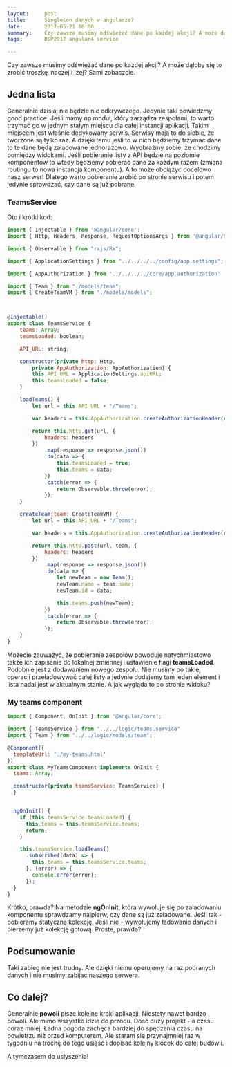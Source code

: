 ```yaml
---
layout:     post
title:      Singleton danych w angularze?
date:       2017-05-21 16:00
summary:    Czy zawsze musimy odświeżać dane po każdej akcji? A może dąłoby się to zrobić troszkę inaczej i lżej? Sami zobaczcie.
tags:       DSP2017 angular4 service

---
```


Czy zawsze musimy odświeżać dane po każdej akcji? A może dąłoby się to zrobić troszkę inaczej i lżej? Sami zobaczcie.

## Jedna lista ##

Generalnie dzisiaj nie będzie nic odkrywczego. Jedynie taki powiedzmy good practice. Jeśli mamy np moduł, który zarządza zespołami, to warto trzymać go w jednym stałym miejscu dla całej instancji aplikacji. Takim miejscem jest właśnie dedykowany serwis. Serwisy mają to do siebie, że tworzone są tylko raz. A dzięki temu jeśli to w nich będziemy trzymać dane to te dane będą załadowane jednorazowo. Wyobraźmy sobie, że chodzimy pomiędzy widokami. Jeśli pobieranie listy z API będzie na poziomie komponentów to wtedy będziemy pobierać dane za każdym razem (zmiana routingu to nowa instancja komponentu). A to może obciążyć docelowo nasz serwer! Dlatego warto pobieranie zrobić po stronie serwisu i potem jedynie sprawdzać, czy dane są już pobrane.

### TeamsService ###

Oto i krótki kod:

``` js
import { Injectable } from '@angular/core';
import { Http, Headers, Response, RequestOptionsArgs } from '@angular/http';

import { Observable } from "rxjs/Rx";

import { ApplicationSettings } from "../../../../config/app.settings";

import { AppAuthorization } from '../../../../core/app.authorization'

import { Team } from "./models/team";
import { CreateTeamVM } from "./models/models";



@Injectable()
export class TeamsService {
    teams: Array;
    teamsLoaded: boolean;

    API_URL: string;

    constructor(private http: Http,
        private AppAuthorization: AppAuthorization) {
        this.API_URL = ApplicationSettings.apiURL;
        this.teamsLoaded = false;
    }

    loadTeams() {
        let url = this.API_URL + "/Teams";

        var headers = this.AppAuthorization.createAuthorizationHeader(null);

        return this.http.get(url, {
            headers: headers
        })
            .map(response => response.json())
            .do(data => {
                this.teamsLoaded = true;
                this.teams = data;                
            })            
            .catch(error => {
                return Observable.throw(error);
            });
    }

    createTeam(team: CreateTeamVM) {
        let url = this.API_URL + "/Teams";

        var headers = this.AppAuthorization.createAuthorizationHeader(null);

        return this.http.post(url, team, {
            headers: headers
        })
            .map(response => response.json())
            .do(data => {
                let newTeam = new Team();
                newTeam.name = team.name;
                newTeam.id = data;

                this.teams.push(newTeam);                
            })            
            .catch(error => {
                return Observable.throw(error);
            });
    }
}
```

Możecie zauważyć, że pobieranie zespołów powoduje natychmiastowo także ich zapisanie do lokalnej zmiennej i ustawienie flagi **teamsLoaded**. Podobnie jest z dodawaniem nowego zespołu. Nie musimy po takiej operacji przeładowywać całej listy a jedynie dodajemy tam jeden element i lista nadal jest w aktualnym stanie. A jak wygląda to po stronie widoku?

### My teams component ###

```js
import { Component, OnInit } from '@angular/core';

import { TeamsService } from "../../logic/teams.service"
import { Team } from "../../logic/models/team";

@Component({
  templateUrl: './my-teams.html'
})
export class MyTeamsComponent implements OnInit {
  teams: Array;

  constructor(private teamsService: TeamsService) {
  }


  ngOnInit() {
    if (this.teamsService.teamsLoaded) {
      this.teams = this.teamsService.teams;
      return;
    }

    this.teamsService.loadTeams()
      .subscribe((data) => {
        this.teams = this.teamsService.teams;
      }, (error) => {
        console.error(error);
      });
  }
}
```

Krótko, prawda? Na metodzie **ngOnInit**, która wywołuje się po załadowaniu komponentu sprawdzamy najpierw, czy dane są już załadowane. Jeśli tak - pobieramy statyczną kolekcję. Jeśli nie - wywołujemy ładowanie danych i bierzemy już kolekcję gotową. Proste, prawda?

## Podsumowanie ##

Taki zabieg nie jest trudny. Ale dzięki niemu operujemy na raz pobranych danych i nie musimy zabijać naszego serwera.

## Co dalej? ##

Generalnie **powoli** piszę kolejne kroki aplikacji. Niestety nawet bardzo powoli. Ale mimo wszystko idzie do przodu. Dosć duży projekt - a czasu coraz mniej. Ładna pogoda zachęca bardziej do spędzania czasu na powietrzu niż przed komputerem. Ale staram się przynajmniej raz w tygodniu na trochę do tego usiąść i dopisać kolejny klocek do całej budowli. 

A tymczasem do usłyszenia!